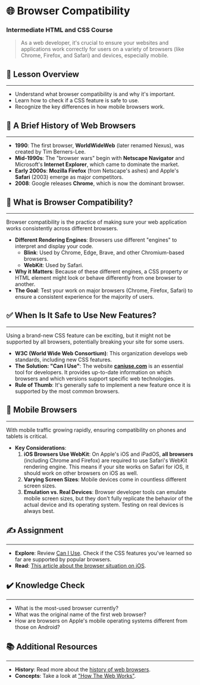 # 🌐 Browser Compatibility

### Intermediate HTML and CSS Course

> As a web developer, it's crucial to ensure your websites and applications work correctly for users on a variety of browsers (like Chrome, Firefox, and Safari) and devices, especially mobile.

## 📖 Lesson Overview

-----

  - Understand what browser compatibility is and why it's important.
  - Learn how to check if a CSS feature is safe to use.
  - Recognize the key differences in how mobile browsers work.

## 📜 A Brief History of Web Browsers

-----

  - **1990**: The first browser, **WorldWideWeb** (later renamed Nexus), was created by Tim Berners-Lee.
  - **Mid-1990s**: The "browser wars" begin with **Netscape Navigator** and Microsoft's **Internet Explorer**, which came to dominate the market.
  - **Early 2000s**: **Mozilla Firefox** (from Netscape's ashes) and Apple's **Safari** (2003) emerge as major competitors.
  - **2008**: Google releases **Chrome**, which is now the dominant browser.

## 🤔 What is Browser Compatibility?

-----

Browser compatibility is the practice of making sure your web application works consistently across different browsers.

  - **Different Rendering Engines**: Browsers use different "engines" to interpret and display your code.
      - **Blink**: Used by Chrome, Edge, Brave, and other Chromium-based browsers.
      - **WebKit**: Used by Safari.
  - **Why it Matters**: Because of these different engines, a CSS property or HTML element might look or behave differently from one browser to another.
  - **The Goal**: Test your work on major browsers (Chrome, Firefox, Safari) to ensure a consistent experience for the majority of users.

## ✅ When Is It Safe to Use New Features?

-----

Using a brand-new CSS feature can be exciting, but it might not be supported by all browsers, potentially breaking your site for some users.

  - **W3C (World Wide Web Consortium)**: This organization develops web standards, including new CSS features.
  - **The Solution: "Can I Use"**: The website **[caniuse.com](https://caniuse.com/)** is an essential tool for developers. It provides up-to-date information on which browsers and which versions support specific web technologies.
  - **Rule of Thumb**: It's generally safe to implement a new feature once it is supported by the most common browsers.

## 📱 Mobile Browsers

-----

With mobile traffic growing rapidly, ensuring compatibility on phones and tablets is critical.

  - **Key Considerations**:
    1.  **iOS Browsers Use WebKit**: On Apple's iOS and iPadOS, **all browsers** (including Chrome and Firefox) are required to use Safari's WebKit rendering engine. This means if your site works on Safari for iOS, it should work on other browsers on iOS as well.
    2.  **Varying Screen Sizes**: Mobile devices come in countless different screen sizes.
    3.  **Emulation vs. Real Devices**: Browser developer tools can emulate mobile screen sizes, but they don't fully replicate the behavior of the actual device and its operating system. Testing on real devices is always best.

## ✍️ Assignment

-----

  - **Explore**: Review [Can I Use](https://caniuse.com/). Check if the CSS features you've learned so far are supported by popular browsers.
  - **Read**: [This article about the browser situation on iOS](https://www.google.com/search?q=https://infrequently.org/2021/08/webkit-ios-browser-monoculture/).

## ✔️ Knowledge Check

-----

  - What is the most-used browser currently?
  - What was the original name of the first web browser?
  - How are browsers on Apple's mobile operating systems different from those on Android?

## 📚 Additional Resources

-----

  - **History**: Read more about the [history of web browsers](https://en.wikipedia.org/wiki/History_of_the_web_browser).
  - **Concepts**: Take a look at ["How The Web Works"](https://developer.mozilla.org/en-US/docs/Learn/Getting_started_with_the_web/How_the_Web_works).